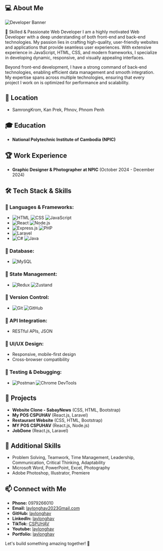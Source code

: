 ## 💻 About Me
![Developer Banner](https://your-image-url.com/banner.png)


🚀 Skilled & Passionate Web Developer
I am a highly motivated Web Developer with a deep understanding of both front-end and back-end technologies. My passion lies in crafting high-quality, user-friendly websites and applications that provide seamless user experiences. With extensive experience in JavaScript, HTML, CSS, and modern frameworks, I specialize in developing dynamic, responsive, and visually appealing interfaces.

Beyond front-end development, I have a strong command of back-end technologies, enabling efficient data management and smooth integration. My expertise spans across multiple technologies, ensuring that every project I work on is optimized for performance and scalability.

## 📍 Location
- SamrongKrom, Kan Prek, Phnov, Phnom Penh

## 🎓 Education
- **National Polytechnic Institute of Cambodia (NPIC)**

## 🏆 Work Experience
- **Graphic Designer & Photographer at NPIC** (October 2024 - December 2024)

## 🛠️ Tech Stack & Skills

### 🔹 Languages & Frameworks:
- ![HTML](https://img.shields.io/badge/HTML-E34F26?style=for-the-badge&logo=html5&logoColor=white) ![CSS](https://img.shields.io/badge/CSS-1572B6?style=for-the-badge&logo=css3&logoColor=white) ![JavaScript](https://img.shields.io/badge/JavaScript-F7DF1E?style=for-the-badge&logo=javascript&logoColor=black)
- ![React](https://img.shields.io/badge/React-61DAFB?style=for-the-badge&logo=react&logoColor=black) ![Node.js](https://img.shields.io/badge/Node.js-339933?style=for-the-badge&logo=node.js&logoColor=white)
- ![Express.js](https://img.shields.io/badge/Express.js-000000?style=for-the-badge&logo=express&logoColor=white) ![PHP](https://img.shields.io/badge/PHP-777BB4?style=for-the-badge&logo=php&logoColor=white)
- ![Laravel](https://img.shields.io/badge/Laravel-FF2D20?style=for-the-badge&logo=laravel&logoColor=white)
- ![C#](https://img.shields.io/badge/C%23-239120?style=for-the-badge&logo=csharp&logoColor=white) ![Java](https://img.shields.io/badge/Java-007396?style=for-the-badge&logo=java&logoColor=white)

### 🔹 Database:
- ![MySQL](https://img.shields.io/badge/MySQL-4479A1?style=for-the-badge&logo=mysql&logoColor=white)

### 🔹 State Management:
- ![Redux](https://img.shields.io/badge/Redux-764ABC?style=for-the-badge&logo=redux&logoColor=white) ![Zustand](https://img.shields.io/badge/Zustand-000000?style=for-the-badge&logo=zustand&logoColor=white)

### 🔹 Version Control:
- ![Git](https://img.shields.io/badge/Git-F05032?style=for-the-badge&logo=git&logoColor=white) ![GitHub](https://img.shields.io/badge/GitHub-181717?style=for-the-badge&logo=github&logoColor=white)

### 🔹 API Integration:
- RESTful APIs, JSON

### 🔹 UI/UX Design:
- Responsive, mobile-first design
- Cross-browser compatibility

### 🔹 Testing & Debugging:
- ![Postman](https://img.shields.io/badge/Postman-FF6C37?style=for-the-badge&logo=postman&logoColor=white) ![Chrome DevTools](https://img.shields.io/badge/Chrome_DevTools-4285F4?style=for-the-badge&logo=googlechrome&logoColor=white)


## 📂 Projects
- **Website Clone - SabayNews** (CSS, HTML, Bootstrap)
- **My POS CSPUHAV** (React.js, Laravel)
- **Restaurant Website** (CSS, HTML, Bootstrap)
- **MY POS CSPUHAV** (React.js, Node.js)
- **JobDone** (React.js, Laravel)


## 🔹 Additional Skills
- Problem Solving, Teamwork, Time Management, Leadership, Communication, Critical Thinking, Adaptability
- Microsoft Word, PowerPoint, Excel, Photography
- Adobe Photoshop, Illustrator, Premiere

## 📫 Connect with Me
- **Phone:** 0979266010
- **Email:** [laylonghav2023Gmail.com](mailto:laylonghav2023@Gmail.com)
- **GitHub:** [laylonghav](https://github.com/laylonghav) 
- **LinkedIn:** [laylonghav](https://www.linkedin.com/in/laylonghav/)
- **TikTok:** [CSPUHAV](https://www.tiktok.com/@cspuhav)
- **Youtube:** [laylonghav](https://www.youtube.com/@laylonghav)
- **Portfolio:** [laylonghav](https://portfolio-a6js.vercel.app/)

Let's build something amazing together! 🚀


